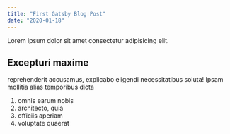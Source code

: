 ```yaml
---
title: "First Gatsby Blog Post"
date: "2020-01-18"
---
```


Lorem ipsum dolor sit amet consectetur adipisicing elit.

## Excepturi maxime

reprehenderit accusamus, explicabo eligendi necessitatibus soluta! Ipsam mollitia alias temporibus dicta

<!-- ![gatsby tutorial](../images/gatsby-tutorial.jpg) -->

1. omnis earum nobis
2. architecto, quia
3. officiis aperiam
4. voluptate quaerat